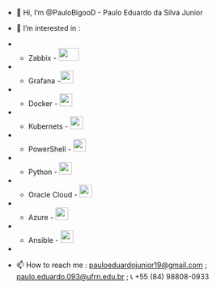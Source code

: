 - 👋 Hi, I’m @PauloBigooD - Paulo Eduardo da Silva Junior
- 👀 I’m interested in : 
-  - Zabbix - <img src="https://symbols.getvecta.com/stencil_104/0_zabbix.49c124379d.svg" width="40" height="25"/>
-  - Grafana  -<img src="https://cdn.icon-icons.com/icons2/2699/PNG/128/grafana_logo_icon_171048.png" width="25" height="25"/>
-  - Docker - <img src="https://cdn.worldvectorlogo.com/logos/docker.svg" width="25" height="25"/>
-  - Kubernets - <img src="https://symbols.getvecta.com/stencil_86/47_kubernetes-icon.0ceba07af6.svg" width="25" height="25"/>
-  - PowerShell - <img src="https://upload.wikimedia.org/wikipedia/commons/a/af/PowerShell_Core_6.0_icon.png" width="25" height="25"/>
-  - Python - <img src="https://cdn3.iconfinder.com/data/icons/logos-and-brands-adobe/512/267_Python-512.png" width="25" height="25"/>
-  - Oracle Cloud - <img src="https://cdn.icon-icons.com/icons2/2699/PNG/128/oracle_logo_icon_168918.png" width="25" height="25"/> 
-  - Azure - <img src="https://symbols.getvecta.com/stencil_88/78_microsoft-azure-icon.c087e0c8d0.svg" width="25" height="25"/> 
-  - Ansible - <img src="https://symbols.getvecta.com/stencil_73/122_ansible-icon.c76e065140.svg" width="25" height="25"/>  
-  

- 📫 How to reach me : pauloeduardojunior19@gmail.com ; paulo.eduardo.093@ufrn.edu.br ; 📞 +55 (84) 98808-0933

<!---
PauloBigooD/PauloBigooD is a ✨ special ✨ repository because its `README.md` (this file) appears on your GitHub profile.
You can click the Preview link to take a look at your changes.
--->
